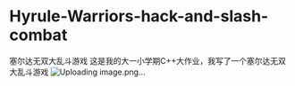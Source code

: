 # Hyrule-Warriors-hack-and-slash-combat
塞尔达无双大乱斗游戏
这是我的大一小学期C++大作业，我写了一个塞尔达无双大乱斗游戏
![Uploading image.png…]()
